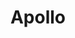 ---
title: Apollo
permalink: false
translationKey: "apollo"
eleventyNavigation:
  key: Apollo
  order: 3
---